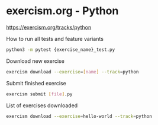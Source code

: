 # exercism.org - Python

<https://exercism.org/tracks/python>

How to run all tests and feature variants

``` bash
python3 -m pytest {exercise_name}_test.py
```

Download new exercise

 ``` bash
 exercism download --exercise=[name] --track=python
 ```

Submit finished exercise

 ``` bash
 exercism submit [file].py
 ```

List of exercises downloaded

``` bash
exercism download --exercise=hello-world --track=python

```
